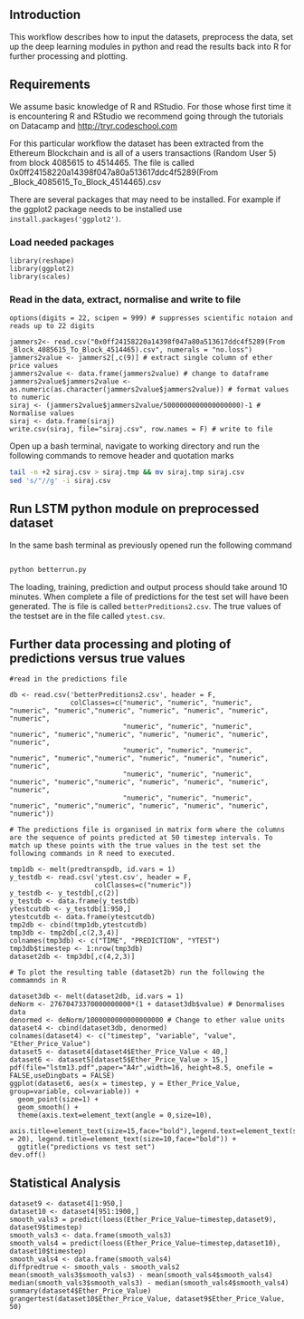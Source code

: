 Introduction
------------

This workflow describes how to input the datasets, preprocess the data, set up the deep learning modules in python and read the results back into R for further processing and plotting.

Requirements
------------

We assume basic knowledge of R and RStudio. For those whose first time it is encountering R and RStudio we recommend going through the tutorials on Datacamp and http://tryr.codeschool.com


For this particular workflow the dataset has been extracted from the Ethereum Blockchain and is all of a users transactions (Random User 5) from block 4085615 to 4514465. The file is called 0x0ff24158220a14398f047a80a513617ddc4f5289(From _Block_4085615_To_Block_4514465).csv

There are several packages that may need to be installed. For example if the ggplot2 package needs to be installed use `install.packages('ggplot2')`.


### Load needed packages


```{r Initial - version}
library(reshape)
library(ggplot2)
library(scales)

```

### Read in the data, extract, normalise and write to file
```{r Initial - version}
options(digits = 22, scipen = 999) # suppresses scientific notaion and reads up to 22 digits

jammers2<- read.csv("0x0ff24158220a14398f047a80a513617ddc4f5289(From _Block_4085615_To_Block_4514465).csv", numerals = "no.loss")
jammers2value <- jammers2[,c(9)] # extract single column of ether price values
jammers2value <- data.frame(jammers2value) # change to dataframe
jammers2value$jammers2value <- as.numeric(as.character(jammers2value$jammers2value)) # format values to numeric
siraj <- (jammers2value$jammers2value/5000000000000000000)-1 # Normalise values
siraj <- data.frame(siraj)
write.csv(siraj, file="siraj.csv", row.names = F) # write to file
```

Open up a bash terminal, navigate to working directory and run the following commands to remove header and quotation marks

```bash
tail -n +2 siraj.csv > siraj.tmp && mv siraj.tmp siraj.csv
sed 's/"//g' -i siraj.csv
```

Run LSTM python module on preprocessed dataset
----------------------------------------------

In the same bash terminal as previously opened run the following command

```bash 

python betterrun.py

```

The loading, training, prediction and output process should take around 10 minutes. When complete a file of predictions for the test set will have been generated. The is file is called ```betterPreditions2.csv```. The true values of the testset are in the file called ```ytest.csv```.



Further data processing and ploting of predictions versus true values
---------------------------------------------------------------------


```{r Initial - version}
#read in the predictions file

db <- read.csv('betterPreditions2.csv', header = F,
               colClasses=c("numeric", "numeric", "numeric", "numeric", "numeric","numeric", "numeric", "numeric", "numeric", "numeric",
                            "numeric", "numeric", "numeric", "numeric", "numeric","numeric", "numeric", "numeric", "numeric", "numeric",
                            "numeric", "numeric", "numeric", "numeric", "numeric","numeric", "numeric", "numeric", "numeric", "numeric",
                            "numeric", "numeric", "numeric", "numeric", "numeric","numeric", "numeric", "numeric", "numeric", "numeric",
                            "numeric", "numeric", "numeric", "numeric", "numeric","numeric", "numeric", "numeric", "numeric", "numeric"))

# The predictions file is organised in matrix form where the columns are the sequence of points predicted at 50 timestep intervals. To match up these points with the true values in the test set the following commands in R need to executed.

tmp1db <- melt(predtranspdb, id.vars = 1)
y_testdb <- read.csv('ytest.csv', header = F,
                     colClasses=c("numeric"))
y_testdb <- y_testdb[,c(2)]
y_testdb <- data.frame(y_testdb)
ytestcutdb <- y_testdb[1:950,]
ytestcutdb <- data.frame(ytestcutdb)
tmp2db <- cbind(tmp1db,ytestcutdb)
tmp3db <- tmp2db[,c(2,3,4)]
colnames(tmp3db) <- c("TIME", "PREDICTION", "YTEST")
tmp3db$timestep <- 1:nrow(tmp3db)
dataset2db <- tmp3db[,c(4,2,3)]

# To plot the resulting table (dataset2b) run the following the commamnds in R

dataset3db <- melt(dataset2db, id.vars = 1)
deNorm <- 27670473370000000000*(1 + dataset3db$value) # Denormalises data
denormed <- deNorm/1000000000000000000 # Change to ether value units
dataset4 <- cbind(dataset3db, denormed)
colnames(dataset4) <- c("timestep", "variable", "value", "Ether_Price_Value")
dataset5 <- dataset4[dataset4$Ether_Price_Value < 40,]
dataset6 <- dataset5[dataset5$Ether_Price_Value > 15,]
pdf(file="lstm13.pdf",paper="A4r",width=16, height=8.5, onefile = FALSE,useDingbats = FALSE)
ggplot(dataset6, aes(x = timestep, y = Ether_Price_Value, group=variable, col=variable)) + 
  geom_point(size=1) +
  geom_smooth() +
  theme(axis.text=element_text(angle = 0,size=10),
        axis.title=element_text(size=15,face="bold"),legend.text=element_text(size = 20), legend.title=element_text(size=10,face="bold")) +
  ggtitle("predictions vs test set")
dev.off()  
``` 


Statistical Analysis
--------------------

```{r Initial - version}
dataset9 <- dataset4[1:950,]
dataset10 <- dataset4[951:1900,]
smooth_vals3 = predict(loess(Ether_Price_Value~timestep,dataset9), dataset9$timestep)
smooth_vals3 <- data.frame(smooth_vals3)
smooth_vals4 = predict(loess(Ether_Price_Value~timestep,dataset10), dataset10$timestep)
smooth_vals4 <- data.frame(smooth_vals4)
diffpredtrue <- smooth_vals - smooth_vals2
mean(smooth_vals3$smooth_vals3) - mean(smooth_vals4$smooth_vals4)
median(smooth_vals3$smooth_vals3) - median(smooth_vals4$smooth_vals4)
summary(dataset4$Ether_Price_Value)
grangertest(dataset10$Ether_Price_Value, dataset9$Ether_Price_Value, 50)
``` 
